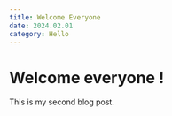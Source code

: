 ```yaml
---
title: Welcome Everyone
date: 2024.02.01
category: Hello
---
```


# Welcome everyone !

This is my second blog post.
